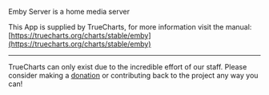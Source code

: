 Emby Server is a home media server

This App is supplied by TrueCharts, for more information visit the manual: [https://truecharts.org/charts/stable/emby](https://truecharts.org/charts/stable/emby)

---

TrueCharts can only exist due to the incredible effort of our staff.
Please consider making a [donation](https://truecharts.org/about/sponsor) or contributing back to the project any way you can!
